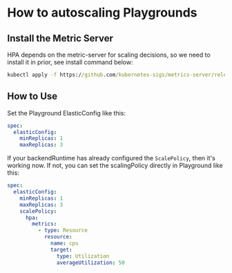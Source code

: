 # How to autoscaling Playgrounds

## Install the Metric Server

HPA depends on the metric-server for scaling decisions, so we need to install it in prior, see install command below:

```cmd
kubectl apply -f https://github.com/kubernetes-sigs/metrics-server/releases/latest/download/components.yaml
```

## How to Use

Set the Playground ElasticConfig like this:

```yaml
spec:
  elasticConfig:
    minReplicas: 1
    maxReplicas: 3
```

If your backendRuntime has already configured the `ScalePolicy`, then it's working now. If not, you can set the scalingPolicy directly in Playground like this:

```yaml
spec:
  elasticConfig:
    minReplicas: 1
    maxReplicas: 3
    scalePolicy:
      hpa:
        metrics:
          - type: Resource
            resource:
              name: cpu
              target:
                type: Utilization
                averageUtilization: 50
```
